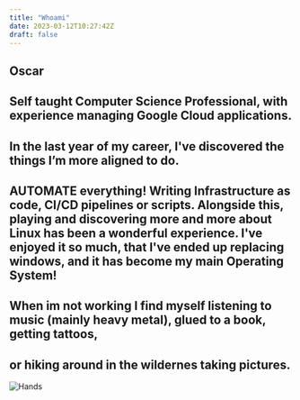 ```yaml
---
title: "Whoami"
date: 2023-03-12T10:27:42Z
draft: false
---
```


## Oscar

## Self taught Computer Science Professional, with experience managing Google Cloud applications.

## In the last year of my career, I've discovered the things I’m more aligned to do.
## AUTOMATE everything!  Writing Infrastructure as code, CI/CD pipelines or scripts. Alongside this, playing and discovering more and more about Linux has been a wonderful experience.  I've enjoyed it so much,  that I've ended up replacing windows, and it has become my main Operating System!

## When im not working I find myself listening to music (mainly heavy metal), glued to a book, getting tattoos,
## or hiking around in the wildernes taking pictures.


![Hands](/images/hand.JPG)




